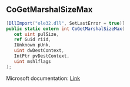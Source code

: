 ## CoGetMarshalSizeMax

```csharp
[DllImport("ole32.dll", SetLastError = true)]
public static extern int CoGetMarshalSizeMax(
   out uint pulSize,
   ref Guid riid,
   IUnknown pUnk,
   uint dwDestContext,
   IntPtr pvDestContext,
   uint mshlflags
);
```

Microsoft documentation: [Link](https://docs.microsoft.com/en-us/windows/win32/api/combaseapi/nf-combaseapi-cogetmarshalsizemax)
